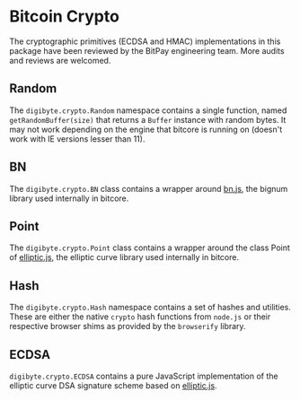 # Bitcoin Crypto

The cryptographic primitives (ECDSA and HMAC) implementations in this package have been reviewed by the BitPay engineering team. More audits and reviews are welcomed.

## Random

The `digibyte.crypto.Random` namespace contains a single function, named `getRandomBuffer(size)` that returns a `Buffer` instance with random bytes. It may not work depending on the engine that bitcore is running on (doesn't work with IE versions lesser than 11).

## BN

The `digibyte.crypto.BN` class contains a wrapper around [bn.js](https://github.com/indutny/bn.js), the bignum library used internally in bitcore.

## Point

The `digibyte.crypto.Point` class contains a wrapper around the class Point of [elliptic.js](https://github.com/indutny/elliptic), the elliptic curve library used internally in bitcore.

## Hash

The `digibyte.crypto.Hash` namespace contains a set of hashes and utilities. These are either the native `crypto` hash functions from `node.js` or their respective browser shims as provided by the `browserify` library.

## ECDSA

`digibyte.crypto.ECDSA` contains a pure JavaScript implementation of the elliptic curve DSA signature scheme based on [elliptic.js](https://github.com/indutny/elliptic).
